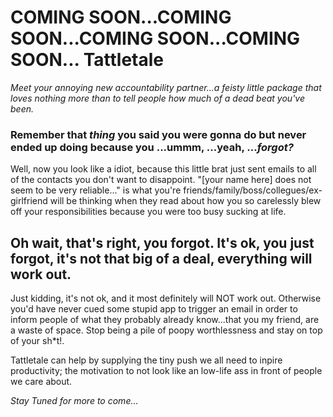 COMING SOON...COMING SOON...COMING SOON...COMING SOON...
Tattletale
==========
<i>Meet your annoying new accountability partner...a feisty little package that loves nothing more than to tell people how much of a dead beat you've been.</i>

<h3>Remember that <i>thing</i> you said you were gonna do but never ended up doing because you ...ummm, ...yeah, ...<i>forgot?</i></h3>

<p>Well, now you look like a idiot, because this little brat just sent emails to all of the contacts you don't want to disappoint. "[your name here] does not seem to be very reliable..." is what you're friends/family/boss/collegues/ex-girlfriend will be thinking when they read about how you so carelessly blew off your responsibilities because you were too busy sucking at life. </p>

<h2>Oh wait, that's right, you forgot. It's ok, you just forgot, it's not that big of a deal, everything will work out.</h2>

<p>Just kidding, it's not ok, and it most definitely will NOT work out. Otherwise you'd have never cued some stupid app to trigger an email in order to inform people of what they probably already know...that you my friend, are a waste of space. Stop being a pile of poopy worthlessness and stay on top of your sh*t!.</p>

Tattletale can help by supplying the tiny push we all need to inpire productivity; the motivation to not look like an low-life ass in front of people we care about.


<i>Stay Tuned for more to come...</i>